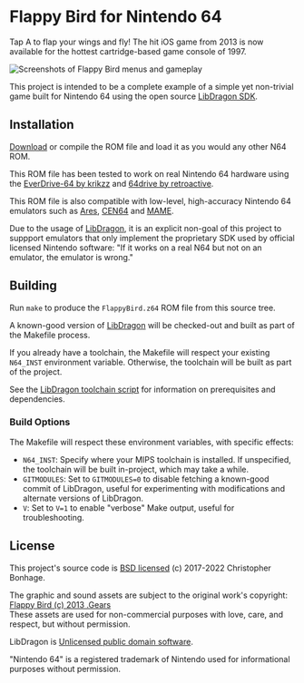 # Flappy Bird for Nintendo 64

Tap A to flap your wings and fly! The hit iOS game from 2013 is now available for the hottest cartridge-based game console of 1997.

![Screenshots of Flappy Bird menus and gameplay](./Screenshots.png?raw=true)

This project is intended to be a complete example of a simple yet non-trivial game built for Nintendo 64 using the open source [LibDragon SDK](https://dragonminded.com/n64dev/libdragon/).

## Installation

[Download](./FlappyBird-v1.4.z64?raw=true) or compile the ROM file and load it as you would any other N64 ROM.

This ROM file has been tested to work on real Nintendo 64 hardware using the [EverDrive-64 by krikzz](http://krikzz.com/) and [64drive by retroactive](http://64drive.retroactive.be/).

This ROM file is also compatible with low-level, high-accuracy Nintendo 64 emulators such as [Ares](https://ares-emulator.github.io/), [CEN64](https://cen64.com/) and [MAME](http://mamedev.org/).

Due to the usage of [LibDragon](https://dragonminded.com/n64dev/libdragon/), it is an explicit non-goal of this project to suppport emulators that only implement the proprietary SDK used by official licensed Nintendo software: "If it works on a real N64 but not on an emulator, the emulator is wrong."

## Building

Run `make` to produce the `FlappyBird.z64` ROM file from this source tree.

A known-good version of [LibDragon](https://github.com/DragonMinded/libdragon) will be checked-out and built as part of the Makefile process.

If you already have a toolchain, the Makefile will respect your existing `N64_INST` environment variable. Otherwise, the toolchain will be built as part of the project.

See the [LibDragon toolchain script](https://github.com/DragonMinded/libdragon/blob/trunk/tools/build-toolchain.sh) for information on prerequisites and dependencies.

### Build Options

The Makefile will respect these environment variables, with specific effects:

* `N64_INST`: Specify where your MIPS toolchain is installed. If unspecified, the toolchain will be built in-project, which may take a while.
* `GITMODULES`: Set to `GITMODULES=0` to disable fetching a known-good commit of LibDragon, useful for experimenting with modifications and alternate versions of LibDragon.
* `V`: Set to `V=1` to enable "verbose" Make output, useful for troubleshooting.

## License

This project's source code is [BSD licensed](./LICENSE.txt?raw=true) (c) 2017-2022 Christopher Bonhage.

The graphic and sound assets are subject to the original work's copyright: [Flappy Bird (c) 2013 .Gears](https://www.dotgears.com/apps/app_flappy.html)<br />
These assets are used for non-commercial purposes with love, care, and respect, but without permission.

LibDragon is [Unlicensed public domain software](https://github.com/DragonMinded/libdragon/blob/trunk/LICENSE.md?raw=true).

"Nintendo 64" is a registered trademark of Nintendo used for informational purposes without permission.
